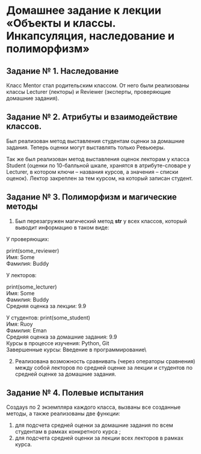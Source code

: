 # Домашнее задание к лекции «Объекты и классы. Инкапсуляция, наследование и полиморфизм»

## Задание № 1. Наследование

 Класс Mentor стал родительским классом.
 От него были реализованы классы Lecturer (лекторы)
 и Reviewer (эксперты, проверяющие домашние задания).
 
## Задание № 2. Атрибуты и взаимодействие классов.

Был реализован метод выставления студентам оценки за домашние задания.
Теперь оценки могут выставлять только Ревьюеры.

Так же был реализован метод выставления оценок лекторам у класса 
Student (оценки по 10-балльной шкале, хранятся в атрибуте-словаре у Lecturer, 
в котором ключи – названия курсов, а значения – списки оценок). 
Лектор закреплен за тем курсом, на который записан студент.

## Задание № 3. Полиморфизм и магические методы

1. Был перезагружен магический метод __str__ у всех классов, который выводит 
информацию в таком виде:

У проверяющих:

print(some_reviewer)\
Имя: Some\
Фамилия: Buddy


У лекторов:

print(some_lecturer)\
Имя: Some\
Фамилия: Buddy\
Средняя оценка за лекции: 9.9

У студентов:
print(some_student)\
Имя: Ruoy\
Фамилия: Eman\
Средняя оценка за домашние задания: 9.9\
Курсы в процессе изучения: Python, Git\
Завершенные курсы: Введение в программирование\

2. Реализована возможность сравнивать (через операторы сравнения) 
между собой лекторов по средней оценке за лекции и студентов 
по средней оценке за домашние задания.

## Задание № 4. Полевые испытания

Создаys по 2 экземпляра каждого класса, 
вызваны все созданные методы, а также реализованы две функции:

1. для подсчета средней оценки за домашние задания по всем студентам в рамках конкретного курса ;
2. для подсчета средней оценки за лекции всех лекторов в рамках курса.
